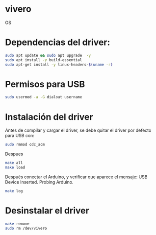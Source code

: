 # vivero
OS

# Dependencias del driver:
```bash
sudo apt update && sudo apt upgrade  -y
sudo apt install -y build-essential
sudo apt-get install -y linux-headers-$(uname -r)
```

# Permisos para USB
```bash
sudo usermod -a -G dialout username
```

# Instalación del driver

Antes de compilar y cargar el driver, se debe quitar el driver por defecto para USB con:
```bash
sudo rmmod cdc_acm
```
Despues 
```bash 
make all
make load
```
Después conectar el Arduino, y verificar que aparece el mensaje: USB Device Inserted. Probing Arduino. 

```bash 
make log
```

# Desinstalar el driver
```bash
make remove
sudo rm /dev/vivero
```


